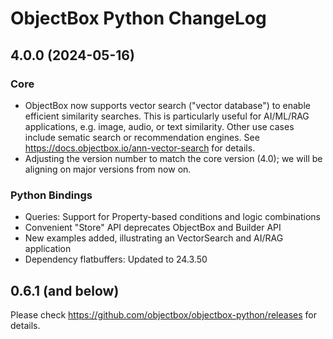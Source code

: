 ObjectBox Python ChangeLog
==========================

4.0.0 (2024-05-16)
------------------

### Core

* ObjectBox now supports vector search ("vector database") to enable efficient similarity searches.
  This is particularly useful for AI/ML/RAG applications, e.g. image, audio, or text similarity.
  Other use cases include sematic search or recommendation engines.
  See https://docs.objectbox.io/ann-vector-search for details.
* Adjusting the version number to match the core version (4.0); we will be aligning on major versions from now on.

### Python Bindings

* Queries: Support for Property-based conditions and logic combinations 
* Convenient "Store" API deprecates ObjectBox and Builder API
* New examples added, illustrating an VectorSearch and AI/RAG application
* Dependency flatbuffers: Updated to 24.3.50

0.6.1 (and below)
-----------------

Please check https://github.com/objectbox/objectbox-python/releases for details.